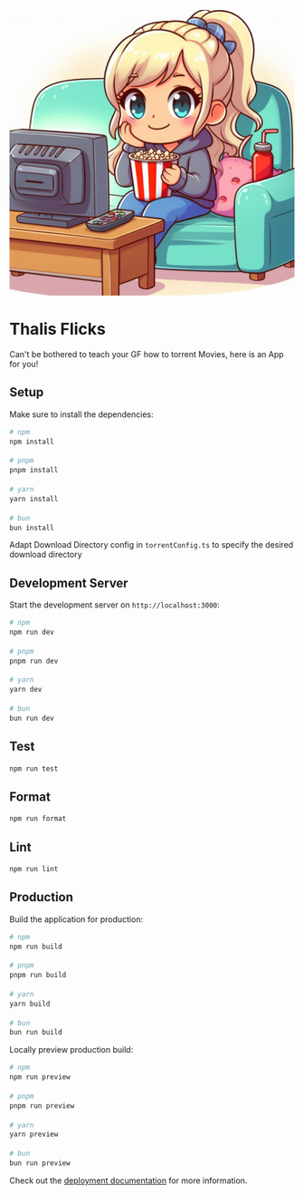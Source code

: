 ![Alt text](assets/thaliWatchingMovies.jpg?raw=true "Title")
# Thalis Flicks
Can't be bothered to teach your GF how to torrent Movies, here is an App for you!

## Setup

Make sure to install the dependencies:

```bash
# npm
npm install

# pnpm
pnpm install

# yarn
yarn install

# bun
bun install
```

Adapt Download Directory config in `torrentConfig.ts` to specify the desired download directory

## Development Server

Start the development server on `http://localhost:3000`:

```bash
# npm
npm run dev

# pnpm
pnpm run dev

# yarn
yarn dev

# bun
bun run dev
```

## Test

```bash
npm run test
```

## Format

```bash
npm run format
```

## Lint

```bash
npm run lint
```

## Production

Build the application for production:

```bash
# npm
npm run build

# pnpm
pnpm run build

# yarn
yarn build

# bun
bun run build
```

Locally preview production build:

```bash
# npm
npm run preview

# pnpm
pnpm run preview

# yarn
yarn preview

# bun
bun run preview
```

Check out the [deployment documentation](https://nuxt.com/docs/getting-started/deployment) for more information.
